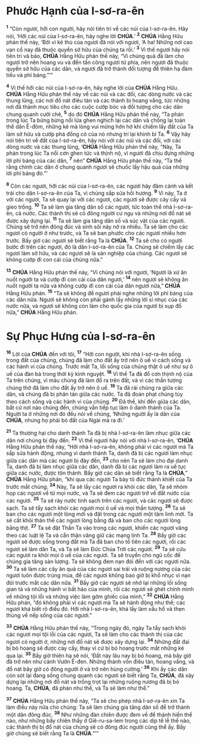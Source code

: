 # Phước Hạnh của I-sơ-ra-ên
<sup><b>1</b></sup> “Còn ngươi, hỡi con người, hãy nói tiên tri về các núi của I-sơ-ra-ên. Hãy nói, ‘Hỡi các núi của I-sơ-ra-ên, hãy nghe lời **CHÚA**.’ <sup><b>2</b></sup> **CHÚA** Hằng Hữu phán thế này, ‘Bởi vì kẻ thù của ngươi đã nói với ngươi, ‘A ha! Những nơi cao vạn cổ nay đã thuộc quyền sở hữu của chúng ta rồi.’ <sup><b>3</b></sup> Vì thế ngươi hãy nói tiên tri và bảo, **CHÚA** Hằng Hữu phán thế này, “Vì chúng quả đã làm cho ngươi trở nên hoang vu và đến tấn công ngươi tứ phía, nên ngươi đã thuộc quyền sở hữu của các dân, và ngươi đã trở thành đối tượng để thiên hạ đàm tiếu và phỉ báng.”’”

<sup><b>4</b></sup> Vì thế hỡi các núi của I-sơ-ra-ên, hãy nghe lời của **CHÚA** Hằng Hữu. **CHÚA** Hằng Hữu phán thế này về các núi và các đồi, các dòng nước và các thung lũng, các nơi đổ nát điêu tàn và các thành bị hoang vắng, tức những nơi đã thành mục tiêu cho các cuộc cướp bóc và đối tượng cho các dân chung quanh cười chê, <sup><b>5</b></sup> do đó **CHÚA** Hằng Hữu phán thế này, “Ta phán trong lúc Ta bừng bừng nổi lửa ghen nghịch lại các dân và chống lại toàn thể dân Ê-đôm, những kẻ mà lòng vui mừng hớn hở khi chiếm lấy đất của Ta làm sở hữu và cướp phá đồng cỏ của nó nhưng trí lại khinh bỉ Ta. <sup><b>6</b></sup> Vậy hãy nói tiên tri về đất của I-sơ-ra-ên, hãy nói với các núi và các đồi, với các dòng nước và các thung lũng, ‘**CHÚA** Hằng Hữu phán thế này, “Này, Ta phán trong lúc Ta nổi cơn ghen tức và thịnh nộ, vì ngươi đã chịu đựng những lời phỉ báng của các dân, <sup><b>7</b></sup> nên” **CHÚA** Hằng Hữu phán thế này, “Ta thề rằng chính các dân ở chung quanh ngươi sẽ chuốc lấy hậu quả của những lời phỉ báng đó.”’

<sup><b>8</b></sup> Còn các ngươi, hỡi các núi của I-sơ-ra-ên, các ngươi hãy đâm cành và kết trái cho dân I-sơ-ra-ên của Ta, vì chúng sắp sửa hồi hương. <sup><b>9</b></sup> Vì này, Ta ở với các ngươi, Ta sẽ quay lại với các ngươi, các ngươi sẽ được cày cấy và gieo trồng. <sup><b>10</b></sup> Ta sẽ làm gia tăng dân số các ngươi, tức toàn thể nhà I-sơ-ra-ên, cả nước. Các thành thị sẽ có đông người cư ngụ và những nơi đổ nát sẽ được xây dựng lại. <sup><b>11</b></sup> Ta sẽ làm gia tăng dân số và súc vật của các ngươi. Chúng sẽ trở nên đông đúc và sinh sôi nảy nở ra nhiều. Ta sẽ làm cho các ngươi có người ở như trước, và Ta sẽ ban phước cho các ngươi nhiều hơn trước. Bấy giờ các ngươi sẽ biết rằng Ta là **CHÚA**. <sup><b>12</b></sup> Ta sẽ cho có người bước đi trên các ngươi, đó là dân I-sơ-ra-ên của Ta. Chúng sẽ chiếm lấy các ngươi làm sở hữu, và các ngươi sẽ là sản nghiệp của chúng. Các ngươi sẽ không cướp đi con cái của chúng nữa.”

<sup><b>13</b></sup> **CHÚA** Hằng Hữu phán thế này, “Vì chúng nói với ngươi, ‘Ngươi là xứ ăn nuốt người ta và cướp đi con cái của dân ngươi,’ <sup><b>14</b></sup> nên ngươi sẽ không ăn nuốt người ta nữa và không cướp đi con cái của dân ngươi nữa,” **CHÚA** Hằng Hữu phán. <sup><b>15</b></sup> “Ta sẽ không để ngươi phải nghe những lời phỉ báng của các dân nữa. Ngươi sẽ không còn phải gánh lấy những lời sỉ nhục của các nước nữa, và ngươi sẽ không còn làm cho quốc gia của ngươi bị sụp đổ nữa,” **CHÚA** Hằng Hữu phán.

# Sự Phục Hưng của I-sơ-ra-ên
<sup><b>16</b></sup> Lời của **CHÚA** đến với tôi, <sup><b>17</b></sup> “Hỡi con người, khi nhà I-sơ-ra-ên sống trong đất của chúng, chúng đã làm cho đất ấy trở nên ô uế vì cách sống và các hành vi của chúng. Trước mắt Ta, lối sống của chúng thật ô uế như sự ô uế của đàn bà trong thời kỳ kinh nguyệt. <sup><b>18</b></sup> Vì thế Ta đã đổ cơn thịnh nộ của Ta trên chúng, vì máu chúng đã làm đổ ra trên đất, và vì các thần tượng chúng thờ đã làm cho đất ấy trở nên ô uế. <sup><b>19</b></sup> Ta đã rải chúng ra giữa các dân, và chúng đã bị phân tán giữa các nước. Ta đã đoán phạt chúng tùy theo cách sống và các hành vi của chúng. <sup><b>20</b></sup> Đã thế, khi đến giữa các dân, bất cứ nơi nào chúng đến, chúng vẫn tiếp tục làm ô danh thánh của Ta. Người ta ở những nơi đó đều nói về chúng, ‘Những người ấy là dân của **CHÚA**, nhưng họ phải bỏ đất của Ngài mà ra đi.’

<sup><b>21</b></sup> Ta thương hại cho danh thánh Ta đã bị nhà I-sơ-ra-ên làm nhục giữa các dân nơi chúng bị đày đến. <sup><b>22</b></sup> Vì thế ngươi hãy nói với nhà I-sơ-ra-ên, ‘**CHÚA** Hằng Hữu phán thế này, “Hỡi nhà I-sơ-ra-ên, không phải vì các ngươi mà Ta sắp sửa hành động, nhưng vì danh thánh Ta, danh đã bị các ngươi làm nhục giữa các dân mà các ngươi bị đày đến, <sup><b>23</b></sup> cho nên Ta sẽ làm cho đại danh Ta, danh đã bị làm nhục giữa các dân, danh đã bị các ngươi làm ra uế tục giữa các nước, được tôn thánh. Bấy giờ các dân sẽ biết rằng Ta là **CHÚA**,” **CHÚA** Hằng Hữu phán, “khi qua các ngươi Ta bày tỏ đức thánh khiết của Ta trước mắt chúng. <sup><b>24</b></sup> Này, Ta sẽ lấy các ngươi ra khỏi các dân, Ta sẽ nhóm họp các ngươi về từ mọi nước, và Ta sẽ đem các ngươi trở về đất nước của các ngươi. <sup><b>25</b></sup> Ta sẽ rảy nước tinh sạch trên các ngươi, và các ngươi sẽ được sạch. Ta sẽ tẩy sạch khỏi các ngươi mọi ô uế và mọi thần tượng. <sup><b>26</b></sup> Ta sẽ ban cho các ngươi một lòng mới và đặt trong các ngươi một tâm linh mới. Ta sẽ cất khỏi thân thể các ngươi lòng bằng đá và ban cho các ngươi lòng bằng thịt. <sup><b>27</b></sup> Ta sẽ đặt Thần Ta vào trong các ngươi, khiến các ngươi vâng theo các luật lệ Ta và cẩn thận vâng giữ các mạng lịnh Ta. <sup><b>28</b></sup> Bấy giờ các ngươi sẽ được sống trong đất mà Ta đã ban cho tổ tiên các ngươi, rồi các ngươi sẽ làm dân Ta, và Ta sẽ làm Đức Chúa Trời các ngươi. <sup><b>29</b></sup> Ta sẽ cứu các ngươi ra khỏi mọi ô uế của các ngươi. Ta sẽ truyền cho ngũ cốc để chúng gia tăng sản lượng. Ta sẽ không đem nạn đói đến với các ngươi nữa. <sup><b>30</b></sup> Ta sẽ làm các cây ăn quả của các ngươi sai trái và ruộng nương của các ngươi luôn được trúng mùa, để các ngươi không bao giờ bị khổ nhục vì nạn đói trước mắt các dân nữa. <sup><b>31</b></sup> Bấy giờ các ngươi sẽ nhớ lại những lối sống gian tà và những hành vi bất hảo của mình, rồi các ngươi sẽ ghét chính mình về những tội lỗi và những việc làm gớm ghiếc của mình,” <sup><b>32</b></sup> **CHÚA** Hằng Hữu phán, “đó không phải vì các ngươi mà Ta sẽ hành động như thế; các ngươi khá biết rõ điều đó. Hỡi nhà I-sơ-ra-ên, khá lấy làm xấu hổ và thẹn thùng về nếp sống của các ngươi.”

<sup><b>33</b></sup> **CHÚA** Hằng Hữu phán thế này, “Trong ngày đó, ngày Ta tẩy sạch khỏi các ngươi mọi tội lỗi của các ngươi, Ta sẽ làm cho các thành thị của các ngươi có người ở, những nơi đổ nát sẽ được xây dựng lại. <sup><b>34</b></sup> Những đất đai bị bỏ hoang sẽ được cày cấy, thay vì cứ bị bỏ hoang trước mắt những kẻ qua lại. <sup><b>35</b></sup> Bấy giờ thiên hạ sẽ nói, ‘Đất này lâu nay bị bỏ hoang, mà bây giờ đã trở nên như cảnh Vườn Ê-đen. Những thành vốn điêu tàn, hoang vắng, và đổ nát bây giờ có đông người ở và trở nên hùng cường.’ <sup><b>36</b></sup> Khi ấy các dân còn sót lại đang sống chung quanh các ngươi sẽ biết rằng Ta, **CHÚA**, đã xây dựng lại những nơi đổ nát và trồng trọt lại những ruộng nương đã bị bỏ hoang. Ta, **CHÚA**, đã phán như thế, và Ta sẽ làm như thế.”

<sup><b>37</b></sup> **CHÚA** Hằng Hữu phán thế này, “Ta sẽ cho phép nhà I-sơ-ra-ên xin Ta làm điều này nữa cho chúng: Ta sẽ làm chúng gia tăng dân số để trở thành một dân đông đúc. <sup><b>38</b></sup> Như những đàn chiên được đem về để thánh hiến thể nào, như những bầy chiên thấy ở Giê-ru-sa-lem trong các dịp tế lễ thế nào, các thành thị bị đổ nát của chúng sẽ có đông đúc người cũng thể ấy. Bấy giờ chúng sẽ biết rằng Ta là **CHÚA**.”’”